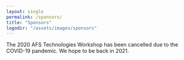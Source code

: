 ```yaml
---
layout: single
permalink: /sponsors/
title: "Sponsors"
logodir: "/assets/images/sponsors"
---
```


The 2020 AFS Technologies Workshop has been cancelled due to the COVID-19
pandemic. We hope to be back in 2021.
